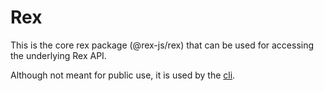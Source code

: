 # Rex
This is the core rex package (@rex-js/rex) that can be used for accessing the underlying Rex API. 

Although not meant for public use, it is used by the [cli]().